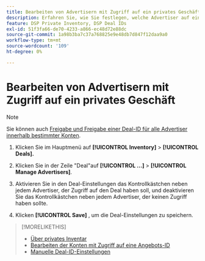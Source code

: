 ```yaml
---
title: Bearbeiten von Advertisern mit Zugriff auf ein privates Geschäft
description: Erfahren Sie, wie Sie festlegen, welche Advertiser auf einen privaten Deal zugreifen können.
feature: DSP Private Inventory, DSP Deal IDs
exl-id: 51f3fa66-de70-4233-a866-ec48d72e88dc
source-git-commit: 1a98b3ba7c37a768825e9e48db7d847f12daa9a0
workflow-type: tm+mt
source-wordcount: '109'
ht-degree: 0%

---
```


# Bearbeiten von Advertisern mit Zugriff auf ein privates Geschäft

>[!NOTE]
>
>Sie können auch [Freigabe und Freigabe einer Deal-ID für alle Advertiser innerhalb bestimmter Konten](deal-id-share.md).

1. Klicken Sie im Hauptmenü auf **[!UICONTROL Inventory]** > **[!UICONTROL Deals].**

1. Klicken Sie in der Zeile &quot;Deal&quot;auf  **[!UICONTROL ...]** > **[!UICONTROL Manage Advertisers]**.

1. Aktivieren Sie in den Deal-Einstellungen das Kontrollkästchen neben jedem Advertiser, der Zugriff auf den Deal haben soll, und deaktivieren Sie das Kontrollkästchen neben jedem Advertiser, der keinen Zugriff haben sollte.

1. Klicken **[!UICONTROL Save]** , um die Deal-Einstellungen zu speichern.

>[!MORELIKETHIS]
>* [Über privates Inventar](private-inventory-about.md)
>* [Bearbeiten der Konten mit Zugriff auf eine Angebots-ID](/help/dsp/inventory/deal-id-share.md)
>* [Manuelle Deal-ID-Einstellungen](deal-id-settings.md)

